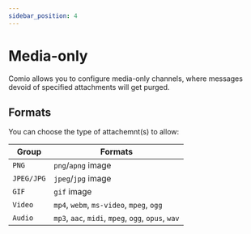 ```yaml
---
sidebar_position: 4
---
```


# Media-only
Comio allows you to configure media-only channels, where messages devoid of specified attachments will get purged.

## Formats
You can choose the type of attachemnt(s) to allow:

| Group | Formats |
| --- | --- | 
| `PNG` | `png`/`apng` image |
| `JPEG/JPG` | `jpeg`/`jpg` image |
| `GIF` | `gif` image |
| `Video` | `mp4`, `webm`, `ms-video`, `mpeg`, `ogg` |
| `Audio` | `mp3`, `aac`, `midi`, `mpeg`, `ogg`, `opus`, `wav` |